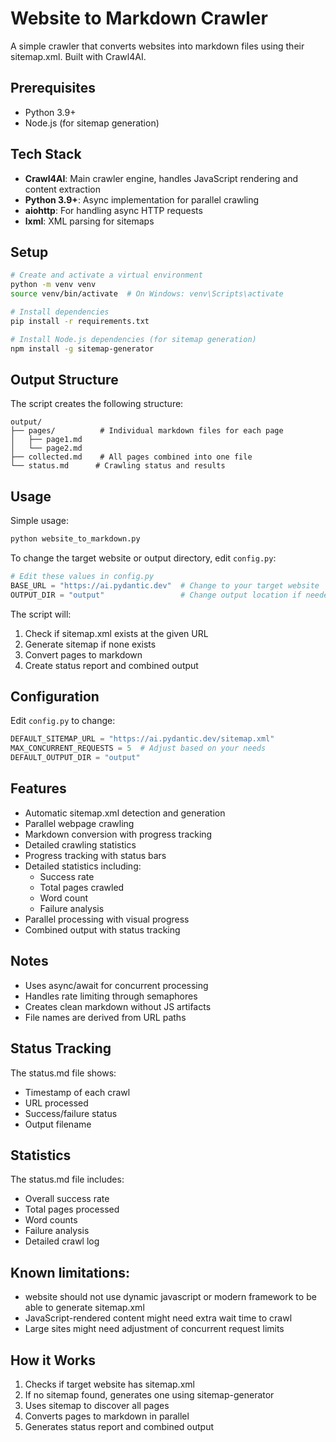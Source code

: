 # Website to Markdown Crawler

A simple crawler that converts websites into markdown files using their sitemap.xml. Built with Crawl4AI.

## Prerequisites

- Python 3.9+
- Node.js (for sitemap generation)

## Tech Stack

- **Crawl4AI**: Main crawler engine, handles JavaScript rendering and content extraction
- **Python 3.9+**: Async implementation for parallel crawling
- **aiohttp**: For handling async HTTP requests
- **lxml**: XML parsing for sitemaps

## Setup

```bash
# Create and activate a virtual environment
python -m venv venv
source venv/bin/activate  # On Windows: venv\Scripts\activate

# Install dependencies
pip install -r requirements.txt

# Install Node.js dependencies (for sitemap generation)
npm install -g sitemap-generator
```

## Output Structure

The script creates the following structure:
```
output/
├── pages/          # Individual markdown files for each page
│   ├── page1.md
│   └── page2.md
├── collected.md    # All pages combined into one file
└── status.md      # Crawling status and results
```

## Usage

Simple usage:
```bash
python website_to_markdown.py
```


To change the target website or output directory, edit `config.py`:
```python
# Edit these values in config.py
BASE_URL = "https://ai.pydantic.dev"  # Change to your target website
OUTPUT_DIR = "output"                 # Change output location if needed
```

The script will:
1. Check if sitemap.xml exists at the given URL
2. Generate sitemap if none exists
3. Convert pages to markdown
4. Create status report and combined output


## Configuration

Edit `config.py` to change:
```python
DEFAULT_SITEMAP_URL = "https://ai.pydantic.dev/sitemap.xml"
MAX_CONCURRENT_REQUESTS = 5  # Adjust based on your needs
DEFAULT_OUTPUT_DIR = "output"
```

## Features

- Automatic sitemap.xml detection and generation
- Parallel webpage crawling
- Markdown conversion with progress tracking
- Detailed crawling statistics
- Progress tracking with status bars
- Detailed statistics including:
  - Success rate
  - Total pages crawled
  - Word count
  - Failure analysis
- Parallel processing with visual progress
- Combined output with status tracking

## Notes

- Uses async/await for concurrent processing
- Handles rate limiting through semaphores
- Creates clean markdown without JS artifacts
- File names are derived from URL paths

## Status Tracking

The status.md file shows:
- Timestamp of each crawl
- URL processed
- Success/failure status
- Output filename

## Statistics

The status.md file includes:
- Overall success rate
- Total pages processed
- Word counts
- Failure analysis
- Detailed crawl log

## Known limitations:

- website should not use dynamic javascript or modern framework to be able to generate sitemap.xml
- JavaScript-rendered content might need extra wait time to crawl
- Large sites might need adjustment of concurrent request limits

## How it Works

1. Checks if target website has sitemap.xml
2. If no sitemap found, generates one using sitemap-generator
3. Uses sitemap to discover all pages
4. Converts pages to markdown in parallel
5. Generates status report and combined output
